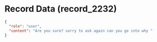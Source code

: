 # Record Data (record_2232)

```json
{
  "role": "user",
  "content": "Are you sure? sorry to ask again can you go into why "
}
```
